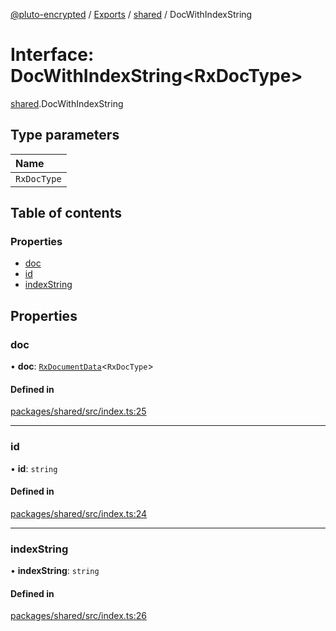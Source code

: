 [@pluto-encrypted](../README.md) / [Exports](../modules.md) / [shared](../modules/shared.md) / DocWithIndexString

# Interface: DocWithIndexString\<RxDocType\>

[shared](../modules/shared.md).DocWithIndexString

## Type parameters

| Name |
| :------ |
| `RxDocType` |

## Table of contents

### Properties

- [doc](shared.DocWithIndexString.md#doc)
- [id](shared.DocWithIndexString.md#id)
- [indexString](shared.DocWithIndexString.md#indexstring)

## Properties

### doc

• **doc**: [`RxDocumentData`](../modules/shared.md#rxdocumentdata)\<`RxDocType`\>

#### Defined in

[packages/shared/src/index.ts:25](https://github.com/atala-community-projects/pluto-encrypted/blob/5df4bd7/packages/shared/src/index.ts#L25)

___

### id

• **id**: `string`

#### Defined in

[packages/shared/src/index.ts:24](https://github.com/atala-community-projects/pluto-encrypted/blob/5df4bd7/packages/shared/src/index.ts#L24)

___

### indexString

• **indexString**: `string`

#### Defined in

[packages/shared/src/index.ts:26](https://github.com/atala-community-projects/pluto-encrypted/blob/5df4bd7/packages/shared/src/index.ts#L26)
